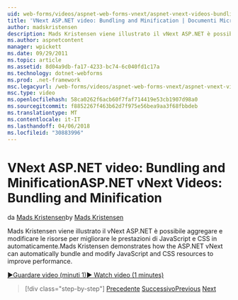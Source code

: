 ```yaml
---
uid: web-forms/videos/aspnet-web-forms-vnext/aspnet-vnext-videos-bundling-and-minification
title: 'VNext ASP.NET video: Bundling and Minification | Documenti Microsoft'
author: madskristensen
description: Mads Kristensen viene illustrato il vNext ASP.NET è possibile aggregare e modificare le risorse per migliorare le prestazioni di JavaScript e CSS in automaticamente.
ms.author: aspnetcontent
manager: wpickett
ms.date: 09/29/2011
ms.topic: article
ms.assetid: 8d04a9db-fa17-4233-bc74-6c040fd1c17a
ms.technology: dotnet-webforms
ms.prod: .net-framework
msc.legacyurl: /web-forms/videos/aspnet-web-forms-vnext/aspnet-vnext-videos-bundling-and-minification
msc.type: video
ms.openlocfilehash: 58ca0262f6acb60f7faf714419e53cb1907d98a0
ms.sourcegitcommit: f8852267f463b62d7f975e56bea9aa3f68fbbdeb
ms.translationtype: MT
ms.contentlocale: it-IT
ms.lasthandoff: 04/06/2018
ms.locfileid: "30883996"
---
```

<a name="aspnet-vnext-videos-bundling-and-minification"></a><span data-ttu-id="23fab-103">VNext ASP.NET video: Bundling and Minification</span><span class="sxs-lookup"><span data-stu-id="23fab-103">ASP.NET vNext Videos: Bundling and Minification</span></span>
====================
<span data-ttu-id="23fab-104">da [Mads Kristensen](https://github.com/madskristensen)</span><span class="sxs-lookup"><span data-stu-id="23fab-104">by [Mads Kristensen](https://github.com/madskristensen)</span></span>

<span data-ttu-id="23fab-105">Mads Kristensen viene illustrato il vNext ASP.NET è possibile aggregare e modificare le risorse per migliorare le prestazioni di JavaScript e CSS in automaticamente.</span><span class="sxs-lookup"><span data-stu-id="23fab-105">Mads Kristensen demonstrates how the ASP.NET vNext can automatically bundle and modify JavaScript and CSS resources to improve performance.</span></span>

[<span data-ttu-id="23fab-106">&#9654;Guardare video (minuti 1)</span><span class="sxs-lookup"><span data-stu-id="23fab-106">&#9654; Watch video (1 minutes)</span></span>](https://channel9.msdn.com/Blogs/ASP-NET-Site-Videos/aspnet-vnext-videos-bundling-and-minification)

> [!div class="step-by-step"]
> <span data-ttu-id="23fab-107">[Precedente](aspnet-45-web-forms-strong-typed-data-controls.md)
> [Successivo](getting-started-with-the-next-version-of-aspnet.md)</span><span class="sxs-lookup"><span data-stu-id="23fab-107">[Previous](aspnet-45-web-forms-strong-typed-data-controls.md)
[Next](getting-started-with-the-next-version-of-aspnet.md)</span></span>
